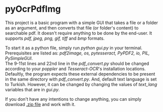 # pyOcrPdfImg
This project is a basic program with a simple GUI that takes a file or a folder as an argument, and then converts that file (or folder's content) to searchable pdf. It doesn't require anything to be done by the end-user. It supports *pdf, jpeg, png, gif, tiff* and *bmp* formats. 

To start it as a python file, simply run *python gui.py* in your terminal. Prerequisites are listed as:
*pdf2image, os, pytesseract, PyPDF2, io, PIL, PySimpleGUI*.\
The 9-11st lines and 22nd line in the *pdf_convert.py* should be changed according to your *poppler* and *Tesseract-OCR*'s installation locations. Defaultly, the program expects these external dependencies to be present in the same directory with *pdf_convert.py*. And, default text language is set to Turkish. However, it can be changed by changing the values of *text_lang* variables that are in *gui.py*.

If you don't have any intentions to change anything, you can simply download [.zip file](https://drive.google.com/file/d/1VCr-ehvnmno1UoXDGv3ov0WEWKQMhXur/view?usp=drive_link) and work with it.
